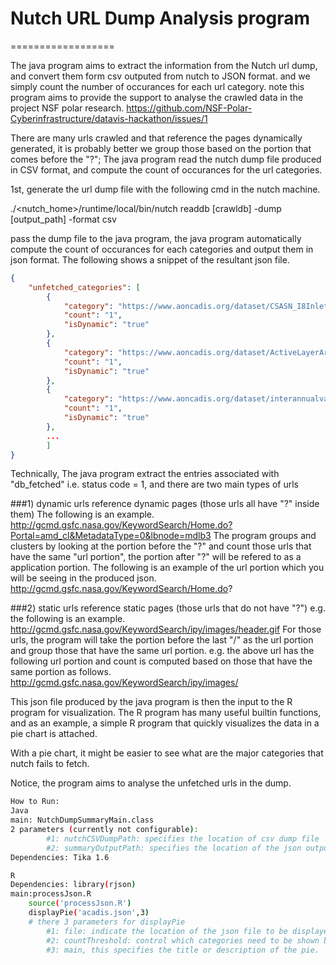 # Nutch URL Dump Analysis program
==================

The java program aims to extract the information from the Nutch url dump, and convert them form csv outputed from nutch to JSON format.
and we simply count the number of occurances for each url category.
note this program aims to provide the support to analyse the crawled data in the project NSF polar research.
https://github.com/NSF-Polar-Cyberinfrastructure/datavis-hackathon/issues/1 

There are many urls crawled and that reference the pages dynamically generated, it is probably better we group those based on the portion that comes before the "?"; 
The java program read the nutch dump file produced in CSV format, and compute the count of occurances for the url categories.

1st, generate the url dump file with the following cmd in the nutch machine.

./<nutch_home>/runtime/local/bin/nutch readdb [crawldb] -dump [output_path] -format csv 

pass the dump file to the java program, the java program automatically compute the count of occurances for each categories and output them in json format. The following shows a snippet of the resultant json file.

```json
{
    "unfetched_categories": [
        {
            "category": "https://www.aoncadis.org/dataset/CSASN_I8Inlet_bkg_conductivity_2010.01.html?",
            "count": "1",
            "isDynamic": "true"
        },
        {
            "category": "https://www.aoncadis.org/dataset/ActiveLayerArcssAtq2014.html?",
            "count": "1",
            "isDynamic": "true"
        },
        {
            "category": "https://www.aoncadis.org/dataset/interannualvariability_barrow_nearshore.html?",
            "count": "1",
            "isDynamic": "true"
        },
        ...
        ]
}
```
Technically, 
The java program extract the entries associated with "db_fetched" i.e. status code = 1, and there are two main types of urls 

###1) dynamic urls reference dynamic pages (those urls all have "?" inside them)
The following is an example.
http://gcmd.gsfc.nasa.gov/KeywordSearch/Home.do?Portal=amd_cl&MetadataType=0&lbnode=mdlb3
The program groups and clusters by looking at the portion before the "?" and count those urls that have the same "url portion", the portion after "?" will be refered to as a application portion. The following is an example of the url portion which you will be seeing in the produced json.
http://gcmd.gsfc.nasa.gov/KeywordSearch/Home.do? 

###2) static urls reference static pages (those urls that do not have "?")
e.g. the following is an example.
http://gcmd.gsfc.nasa.gov/KeywordSearch/ipy/images/header.gif
For those urls, the program will take the portion before the last "/" as the url portion and group those that have the same url portion. e.g. the above url has the following url portion and count is computed based on those that have the same portion as follows.
http://gcmd.gsfc.nasa.gov/KeywordSearch/ipy/images/


This json file produced by the java program is then the input to the R program for visualization.
The R program has many useful builtin functions, and as an example, a simple R program that quickly visualizes the data in a pie chart is attached.

With a pie chart, it might be easier to see what are the major categories that nutch fails to fetch.

Notice, the program aims to analyse the unfetched urls in the dump.

```sh
How to Run:
Java
main: NutchDumpSummaryMain.class
2 parameters (currently not configurable): 
        #1: nutchCSVDumpPath: specifies the location of csv dump file
		#2: summaryOutputPath: specifies the location of the json output file.
Dependencies: Tika 1.6
```
```sh
R
Dependencies: library(rjson)
main:processJson.R
    source('processJson.R')
    displayPie('acadis.json',3)
    # there 3 parameters for displayPie
        #1: file: indicate the location of the json file to be displayed in pie
        #2: countThreshold: control which categories need to be shown based on the count, if setting the threshold =3 (by default it is 10), those categories that do have a count of 10 will be shown in the pie. Usually there are lots of url that only have count 1 which make it difficult to show them all in the pie, it is sometimes better to visualize the the majority of the group that nutch fails to fetch.
        #3: main, this specifies the title or description of the pie.
```









